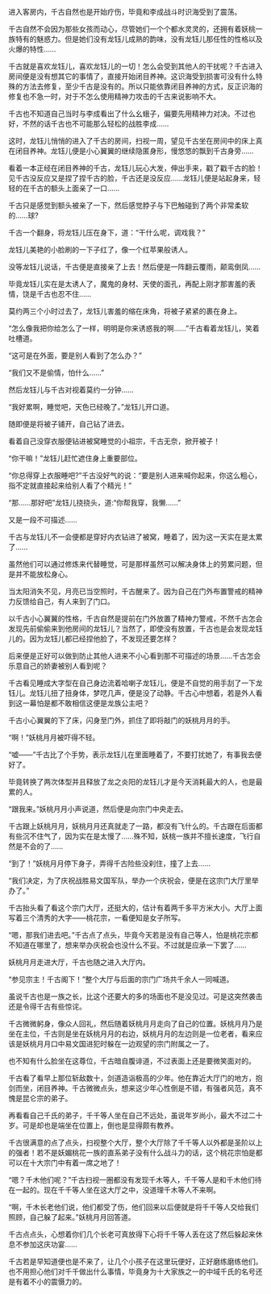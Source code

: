 进入客房内，千古自然也是开始疗伤，毕竟和李成战斗时识海受到了震荡。

千古自然不会因为那些女孩而动心，尽管她们一个个都水灵灵的，还拥有着妖桃一族特有的魅惑力。但是她们没有龙钰儿成熟的韵味，没有龙钰儿那任性的性格以及火爆的特性……

千古就是喜欢龙钰儿，喜欢龙钰儿的一切！怎么会受到其他人的干扰呢？千古进入房间便是没有想其它的事情了，直接开始闭目养神。这识海受到损害可没有什么特殊的方法去修复，至少千古是没有的。所以只能依靠闭目养神的方式，反正识海的修复也不急一时，对于不怎么使用精神力攻击的千古来说影响不大。

千古也不知道自己当时与李成看出了什么幺蛾子，偏要先用精神力对决。不过也好，不然的话千古也不可能那么轻松的战胜李成……

这时，龙钰儿悄悄的进入了千古的房间，扫视一周，望见千古坐在房间中的床上真在闭目养神。龙钰儿便是小心翼翼的继续隐匿身形，慢悠悠的飘到千古身旁……

看着一本正经在闭目养神的千古，龙钰儿玩心大发，伸出手来，戳了戳千古的脸！见千古没反应又是捏了捏千古的脸，千古还是没反应……龙钰儿便是站起身来，轻轻的在千古的额头上面亲了一口……

千古只是感觉到额头被亲了一下，然后感觉脖子与下巴触碰到了两个非常柔软的……球?

千古一个翻身，将龙钰儿压在身下，道：“干什么呢，调戏我？”

龙钰儿美艳的小脸刷的一下子红了，像一个红苹果般诱人。

没等龙钰儿说话，千古便是直接亲了上去！然后便是一阵翻云覆雨，颠鸾倒凤……

毕竟龙钰儿实在是太诱人了，魔鬼的身材、天使的面孔，再配上刚才那害羞的表情，饶是千古也忍不住……

莫约两三个小时过去了，龙钰儿害羞的缩在床角，将被子紧紧的裹在身上。

“怎么像我把你给怎么了一样，明明是你来诱惑我的啊……”千古看着龙钰儿，笑着吐槽道。

“这可是在外面，要是别人看到了怎么办？”

“我们又不是偷情，怕什么……”

然后龙钰儿与千古对视着莫约一分钟……

“我好累啊，睡觉吧，天色已经晚了。”龙钰儿开口道。

随即便是将被子铺开，自己钻了进去。

看着自己没穿衣服便钻进被窝睡觉的小祖宗，千古无奈，掀开被子！

“你干嘛！”龙钰儿赶忙遮住身上重要部位。

“你总得穿上衣服睡吧?”千古没好气的说：“要是别人进来喊你起来，你这么粗心，指不定就直接起来给别人看了个精光！”

“那……那好吧”龙钰儿挠挠头，道:“你帮我穿，我懒……”

又是一段不可描述……

千古与龙钰儿不一会便都是穿好内衣钻进了被窝，睡着了，因为这一天实在是太累了……

虽然他们可以通过修炼来代替睡觉，可是那样虽然可以解决身体上的劳累问题，但是并不能放松身心。

当太阳消失不见，月亮已当空照时，千古醒来了。因为自己在门外布置警戒的精神力反馈给自己，有人来到了门口。

以千古小心翼翼的性格，千古自然是提前在门外放置了精神力警戒，不然千古怎会发现先前偷偷来到他房间的龙钰儿？当然了，即使没有放置，千古也是会发现龙钰儿的。因为龙钰儿都已经捏他脸了，不发现还要怎样？

后来便是正好可以做到防止其他人进来不小心看到那不可描述的场景……千古怎会乐意自己的娇妻被别人看到呢？

千古看见睡成大字型在自己身边流着哈喇子龙钰儿，便是不自觉的用手刮了一下龙钰儿。龙钰儿扭了扭身体，梦呓几声，便是没了动静。千古心中想着，若是外人看到这一幕怕是都不敢相信这便是龙族公主吧？

千古小心翼翼的下了床，​闪身至门外，抓住了即将敲门的妖桃月月的手。

“啊！”妖桃月月被吓得不轻。

“嘘——”千古比了个手势，表示龙钰儿在里面睡着了，不要打扰她了，有事我去便好了。

毕竟转换了两次体型并且释放了龙之炎阳的龙钰儿才是今天消耗最大的人，也是最累的人。

“跟我来。”妖桃月月小声说道，然后便是向宗门中央走去。

千古跟上妖桃月月，妖桃月月还真就走了一路，都没有飞什么的。千古跟在后面都有些沉不住气了，因为实在是太慢了……殊不知，妖桃一族并不擅长速度，飞行自然是不会的了……

“到了！”妖桃月月停下身子，弄得千古险些没刹住，撞了上去……

“我们决定，为了庆祝战胜易文国军队，举办一个庆祝会，便是在这宗门大厅里举办了。”

千古抬头看了看这个宗门大厅，还挺大的，估计有着两千多平方米大小。大厅上面写着三个清秀的大字——桃花宗，一看便知是女子所写。

“嗯，那我们进去吧。”千古点了点头，毕竟今天若是没有自己等人，怕是桃花宗都不知道在哪里了，想来举办庆祝会也没什么不妥。不过就是应承一下罢了……

妖桃月月走进大厅，千古也随之进入大厅内。

“参见宗主！千古阁下！”整个大厅与后面的宗门广场共千余人一同喊道。

虽说千古也是一族之长，比这个还要大的多的场面也不是没见过。可是这突然袭击还是令得千古有些惊诧。

千古微微躬身，像众人回礼，然后随着妖桃月月走向了自己的位置。妖桃月月乃是坐在主位，千古则是坐在妖桃月月的右边，妖桃月月的左边则是一位老者，看来应该是妖桃月月口中易文国进犯时躲在一边观望的宗门附属之一了。

也不知有什么脸坐在这尊位，千古暗自腹诽道，不过表面上还是要微笑面对的。

千古看了看早上那位斩敌数十，剑道造诣极高的少年。他在靠近大厅门的地方，抱剑而坐，闭目养神。千古微微点头，想来这少年心性倒是不错，有强者风范，真不愧是昆仑宗的弟子。

再看看自己千氏的弟子，千千等人坐在自己不远处，虽说年岁尚小，最大不过二十岁。可是却也是端坐在位置上，倒也是显得颇有教养。

千古很满意的点了点头，扫视整个大厅，整个大厅除了千千等人以外都是​圣阶以上的强者！若不是妖媚桃花一族的直系弟子没有什么战斗力的话，这个桃花宗怕是都可以在十大宗门中有着一席之地了！

“嗯？千木他们呢？”千古扫视一圈都没有发现千木等人，千千等人是和千木他们待在一起的。现在千千等人坐在这大厅之中，没道理千木等人不来啊。

“啊，千木长老他们说，他们都受了伤，他们回来以后便就是将千千等人交给我们照顾，自己躲了起来。”妖桃月月回答道。

千古点点头，心想着你们几个长老可真放得下心将千千等人丢在这了然后躲起来休息不参加这庆功宴……

千古若是早知道便也是不来了，让几个小孩子在这里玩便好，正好磨练磨练他们。也不用担心他们对千千做出什么事情，毕竟身为十大家族之一的中域千氏的名号还是有着不小的震慑力的。